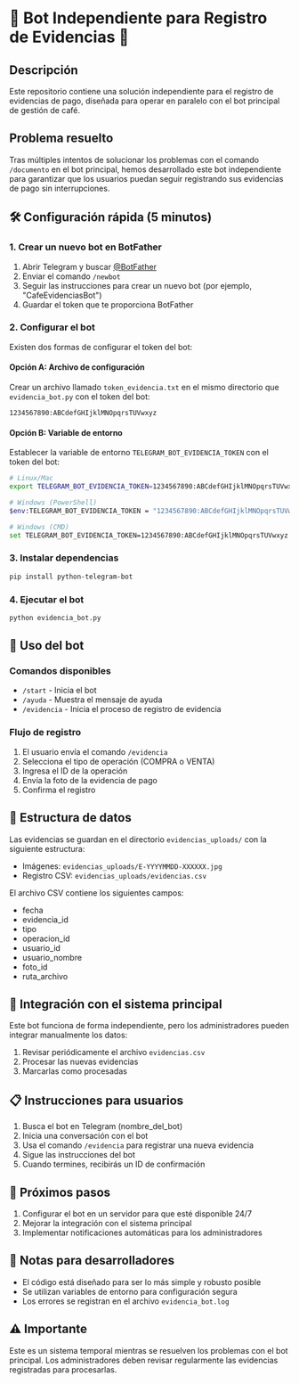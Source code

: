 # 🚨 Bot Independiente para Registro de Evidencias 📸

## Descripción

Este repositorio contiene una solución independiente para el registro de evidencias de pago, diseñada para operar en paralelo con el bot principal de gestión de café.

## Problema resuelto

Tras múltiples intentos de solucionar los problemas con el comando `/documento` en el bot principal, hemos desarrollado este bot independiente para garantizar que los usuarios puedan seguir registrando sus evidencias de pago sin interrupciones.

## 🛠️ Configuración rápida (5 minutos)

### 1. Crear un nuevo bot en BotFather

1. Abrir Telegram y buscar [@BotFather](https://t.me/botfather)
2. Enviar el comando `/newbot`
3. Seguir las instrucciones para crear un nuevo bot (por ejemplo, "CafeEvidenciasBot")
4. Guardar el token que te proporciona BotFather

### 2. Configurar el bot

Existen dos formas de configurar el token del bot:

#### Opción A: Archivo de configuración

Crear un archivo llamado `token_evidencia.txt` en el mismo directorio que `evidencia_bot.py` con el token del bot:

```
1234567890:ABCdefGHIjklMNOpqrsTUVwxyz
```

#### Opción B: Variable de entorno

Establecer la variable de entorno `TELEGRAM_BOT_EVIDENCIA_TOKEN` con el token del bot:

```bash
# Linux/Mac
export TELEGRAM_BOT_EVIDENCIA_TOKEN=1234567890:ABCdefGHIjklMNOpqrsTUVwxyz

# Windows (PowerShell)
$env:TELEGRAM_BOT_EVIDENCIA_TOKEN = "1234567890:ABCdefGHIjklMNOpqrsTUVwxyz"

# Windows (CMD)
set TELEGRAM_BOT_EVIDENCIA_TOKEN=1234567890:ABCdefGHIjklMNOpqrsTUVwxyz
```

### 3. Instalar dependencias

```bash
pip install python-telegram-bot
```

### 4. Ejecutar el bot

```bash
python evidencia_bot.py
```

## 🤖 Uso del bot

### Comandos disponibles

- `/start` - Inicia el bot
- `/ayuda` - Muestra el mensaje de ayuda
- `/evidencia` - Inicia el proceso de registro de evidencia

### Flujo de registro

1. El usuario envía el comando `/evidencia`
2. Selecciona el tipo de operación (COMPRA o VENTA)
3. Ingresa el ID de la operación
4. Envía la foto de la evidencia de pago
5. Confirma el registro

## 📁 Estructura de datos

Las evidencias se guardan en el directorio `evidencias_uploads/` con la siguiente estructura:

- Imágenes: `evidencias_uploads/E-YYYYMMDD-XXXXXX.jpg`
- Registro CSV: `evidencias_uploads/evidencias.csv`

El archivo CSV contiene los siguientes campos:
- fecha
- evidencia_id
- tipo
- operacion_id
- usuario_id
- usuario_nombre
- foto_id
- ruta_archivo

## 🔄 Integración con el sistema principal

Este bot funciona de forma independiente, pero los administradores pueden integrar manualmente los datos:

1. Revisar periódicamente el archivo `evidencias.csv`
2. Procesar las nuevas evidencias
3. Marcarlas como procesadas

## 📋 Instrucciones para usuarios

1. Busca el bot en Telegram (nombre_del_bot)
2. Inicia una conversación con el bot
3. Usa el comando `/evidencia` para registrar una nueva evidencia
4. Sigue las instrucciones del bot
5. Cuando termines, recibirás un ID de confirmación

## 🚀 Próximos pasos

1. Configurar el bot en un servidor para que esté disponible 24/7
2. Mejorar la integración con el sistema principal
3. Implementar notificaciones automáticas para los administradores

## 📝 Notas para desarrolladores

- El código está diseñado para ser lo más simple y robusto posible
- Se utilizan variables de entorno para configuración segura
- Los errores se registran en el archivo `evidencia_bot.log`

## ⚠️ Importante

Este es un sistema temporal mientras se resuelven los problemas con el bot principal. Los administradores deben revisar regularmente las evidencias registradas para procesarlas.